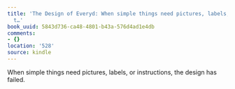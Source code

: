 ```yaml
---
title: 'The Design of Everyd: When simple things need pictures, labels, or instructions,
  t…'
book_uuid: 5843d736-ca48-4801-b43a-576d4ad1e4db
comments:
- {}
location: '528'
source: kindle
---
```


When simple things need pictures, labels, or instructions, the design has failed.